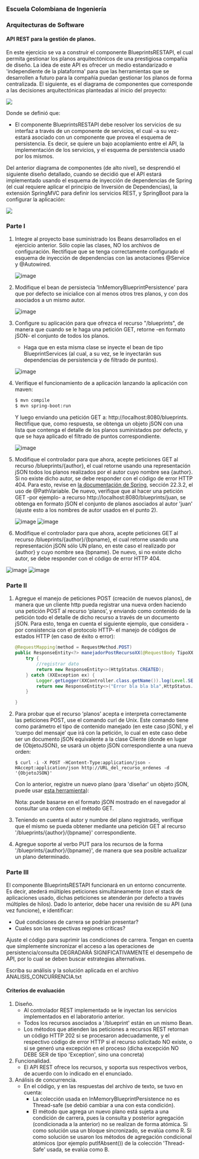 ### Escuela Colombiana de Ingeniería

### Arquitecturas de Software



#### API REST para la gestión de planos.

En este ejercicio se va a construír el componente BlueprintsRESTAPI, el cual permita gestionar los planos arquitectónicos de una prestigiosa compañia de diseño. La idea de este API es ofrecer un medio estandarizado e 'independiente de la plataforma' para que las herramientas que se desarrollen a futuro para la compañía puedan gestionar los planos de forma centralizada.
El siguiente, es el diagrama de componentes que corresponde a las decisiones arquitectónicas planteadas al inicio del proyecto:

![](img/CompDiag.png)

Donde se definió que:

* El componente BlueprintsRESTAPI debe resolver los servicios de su interfaz a través de un componente de servicios, el cual -a su vez- estará asociado con un componente que provea el esquema de persistencia. Es decir, se quiere un bajo acoplamiento entre el API, la implementación de los servicios, y el esquema de persistencia usado por los mismos.

Del anterior diagrama de componentes (de alto nivel), se desprendió el siguiente diseño detallado, cuando se decidió que el API estará implementado usando el esquema de inyección de dependencias de Spring (el cual requiere aplicar el principio de Inversión de Dependencias), la extensión SpringMVC para definir los servicios REST, y SpringBoot para la configurar la aplicación:


![](img/ClassDiagram.png)

### Parte I

1. Integre al proyecto base suministrado los Beans desarrollados en el ejercicio anterior. Sólo copie las clases, NO los archivos de configuración. Rectifique que se tenga correctamente configurado el esquema de inyección de dependencias con las anotaciones @Service y @Autowired.

	![image](https://github.com/user-attachments/assets/3d547480-f770-4613-866d-b3f86f4f454c)

3. Modifique el bean de persistecia 'InMemoryBlueprintPersistence' para que por defecto se inicialice con al menos otros tres planos, y con dos asociados a un mismo autor.

	![image](https://github.com/user-attachments/assets/0f5f1ddf-9ac4-4ed5-98c5-fae26c4be042)

3. Configure su aplicación para que ofrezca el recurso "/blueprints", de manera que cuando se le haga una petición GET, retorne -en formato jSON- el conjunto de todos los planos.
   
	* Haga que en esta misma clase se inyecte el bean de tipo BlueprintServices (al cual, a su vez, se le inyectarán sus dependencias de persistencia y de filtrado de puntos).

	![image](https://github.com/user-attachments/assets/634f98b5-e57b-485b-9c67-96fb578f22fb)

4. Verifique el funcionamiento de a aplicación lanzando la aplicación con maven:

	```bash
	$ mvn compile
	$ mvn spring-boot:run
	
	```
	Y luego enviando una petición GET a: http://localhost:8080/blueprints. Rectifique que, como respuesta, se obtenga un objeto jSON con una lista que contenga el detalle de los planos suministados por defecto, y que se haya aplicado el filtrado de puntos correspondiente.

	![image](https://github.com/user-attachments/assets/4eac0ef1-9ace-4438-883d-6e3c25a0c14a)

5. Modifique el controlador para que ahora, acepte peticiones GET al recurso /blueprints/{author}, el cual retorne usando una representación jSON todos los planos realizados por el autor cuyo nombre sea {author}. Si no existe dicho autor, se debe responder con el código de error HTTP 404. Para esto, revise en [la documentación de Spring](http://docs.spring.io/spring/docs/current/spring-framework-reference/html/mvc.html), sección 22.3.2, el uso de @PathVariable. De nuevo, verifique que al hacer una petición GET -por ejemplo- a recurso http://localhost:8080/blueprints/juan, se obtenga en formato jSON el conjunto de planos asociados al autor 'juan' (ajuste esto a los nombres de autor usados en el punto 2).

   ![image](https://github.com/user-attachments/assets/be991257-db12-4867-8f13-75e40ca7f0f6)
   ![image](https://github.com/user-attachments/assets/d0641a0f-b64a-4747-a6e1-03023e54ac23)


7. Modifique el controlador para que ahora, acepte peticiones GET al recurso /blueprints/{author}/{bpname}, el cual retorne usando una representación jSON sólo UN plano, en este caso el realizado por {author} y cuyo nombre sea {bpname}. De nuevo, si no existe dicho autor, se debe responder con el código de error HTTP 404. 

![image](https://github.com/user-attachments/assets/e99aa960-ea36-4047-85c8-ecb4e30c05e6)
![image](https://github.com/user-attachments/assets/726d5f19-a951-4840-85d8-f35a92bbb05b)



### Parte II

1.  Agregue el manejo de peticiones POST (creación de nuevos planos), de manera que un cliente http pueda registrar una nueva orden haciendo una petición POST al recurso ‘planos’, y enviando como contenido de la petición todo el detalle de dicho recurso a través de un documento jSON. Para esto, tenga en cuenta el siguiente ejemplo, que considera -por consistencia con el protocolo HTTP- el manejo de códigos de estados HTTP (en caso de éxito o error):

	```	java
	@RequestMapping(method = RequestMethod.POST)	
	public ResponseEntity<?> manejadorPostRecursoXX(@RequestBody TipoXX o){
        try {
            //registrar dato
            return new ResponseEntity<>(HttpStatus.CREATED);
        } catch (XXException ex) {
            Logger.getLogger(XXController.class.getName()).log(Level.SEVERE, null, ex);
            return new ResponseEntity<>("Error bla bla bla",HttpStatus.FORBIDDEN);            
        }        
 	
	}
	```	


2.  Para probar que el recurso ‘planos’ acepta e interpreta
    correctamente las peticiones POST, use el comando curl de Unix. Este
    comando tiene como parámetro el tipo de contenido manejado (en este
    caso jSON), y el ‘cuerpo del mensaje’ que irá con la petición, lo
    cual en este caso debe ser un documento jSON equivalente a la clase
    Cliente (donde en lugar de {ObjetoJSON}, se usará un objeto jSON correspondiente a una nueva orden:

	```	
	$ curl -i -X POST -HContent-Type:application/json -HAccept:application/json http://URL_del_recurso_ordenes -d '{ObjetoJSON}'
	```	

	Con lo anterior, registre un nuevo plano (para 'diseñar' un objeto jSON, puede usar [esta herramienta](http://www.jsoneditoronline.org/)):
	

	Nota: puede basarse en el formato jSON mostrado en el navegador al consultar una orden con el método GET.


3. Teniendo en cuenta el autor y numbre del plano registrado, verifique que el mismo se pueda obtener mediante una petición GET al recurso '/blueprints/{author}/{bpname}' correspondiente.

4. Agregue soporte al verbo PUT para los recursos de la forma '/blueprints/{author}/{bpname}', de manera que sea posible actualizar un plano determinado.


### Parte III

El componente BlueprintsRESTAPI funcionará en un entorno concurrente. Es decir, atederá múltiples peticiones simultáneamente (con el stack de aplicaciones usado, dichas peticiones se atenderán por defecto a través múltiples de hilos). Dado lo anterior, debe hacer una revisión de su API (una vez funcione), e identificar:

* Qué condiciones de carrera se podrían presentar?
* Cuales son las respectivas regiones críticas?

Ajuste el código para suprimir las condiciones de carrera. Tengan en cuenta que simplemente sincronizar el acceso a las operaciones de persistencia/consulta DEGRADARÁ SIGNIFICATIVAMENTE el desempeño de API, por lo cual se deben buscar estrategias alternativas.

Escriba su análisis y la solución aplicada en el archivo ANALISIS_CONCURRENCIA.txt

#### Criterios de evaluación

1. Diseño.
	* Al controlador REST implementado se le inyectan los servicios implementados en el laboratorio anterior.
	* Todos los recursos asociados a '/blueprint' están en un mismo Bean.
	* Los métodos que atienden las peticiones a recursos REST retornan un código HTTP 202 si se procesaron adecuadamente, y el respectivo código de error HTTP si el recurso solicitado NO existe, o si se generó una excepción en el proceso (dicha excepción NO DEBE SER de tipo 'Exception', sino una concreta)	
2. Funcionalidad.
	* El API REST ofrece los recursos, y soporta sus respectivos verbos, de acuerdo con lo indicado en el enunciado.
3. Análisis de concurrencia.
	* En el código, y en las respuestas del archivo de texto, se tuvo en cuenta:
		* La colección usada en InMemoryBlueprintPersistence no es Thread-safe (se debió cambiar a una con esta condición).
		* El método que agrega un nuevo plano está sujeta a una condición de carrera, pues la consulta y posterior agregación (condicionada a la anterior) no se realizan de forma atómica. Si como solución usa un bloque sincronizado, se evalúa como R. Si como solución se usaron los métodos de agregación condicional atómicos (por ejemplo putIfAbsent()) de la colección 'Thread-Safe' usada, se evalúa como B.
